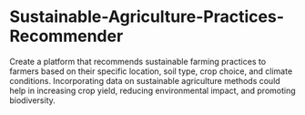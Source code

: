 # Sustainable-Agriculture-Practices-Recommender
Create a platform that recommends sustainable farming practices to farmers based on their specific location, soil type, crop choice, and climate conditions. Incorporating data on sustainable agriculture methods could help in increasing crop yield, reducing environmental impact, and promoting biodiversity.
